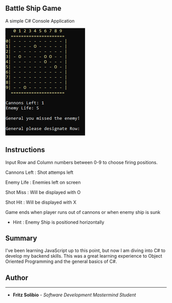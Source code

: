 ## Battle Ship Game ##

A simple C# Console Application 


![battleship](./BattleShip/images/game-screenshot.png)


## Instructions

Input Row and Column numbers between 0-9 to choose firing positions. 

Cannons Left : Shot attemps left

Enemy Life : Enemies left on screen

Shot Miss : Will be displayed with O

Shot Hit : Will be displayed with X

Game ends when player runs out of cannons or when enemy ship is sunk

- Hint : Enemy Ship is positioned horizontally

## Summary

I've been learning JavaScript up to this point, but now I am diving into C# to develop my backend skills. This was a great learning experience to Object Oriented Programming and the general basics of C#.

## Author

---

- **Fritz Solibio** - _Software Development Mastermind Student_
